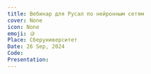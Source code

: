 ```yaml
---
title: Вебинар для Русал по нейронным сетям
cover: None
icon: None
emoji: 🪙
Place: Сберуниверситет
Date: 26 Sep, 2024
Code: 
Presentation: 
---
```


